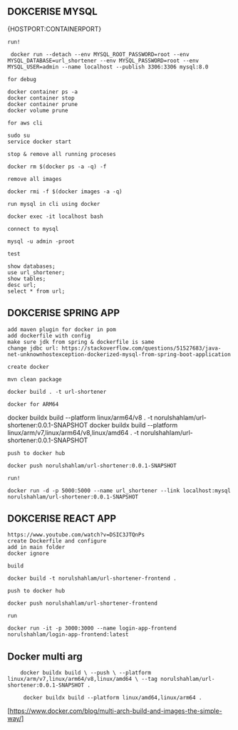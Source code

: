 ## DOKCERISE MYSQL 
{HOSTPORT:CONTAINERPORT}

`run!`
	
	 docker run --detach --env MYSQL_ROOT_PASSWORD=root --env MYSQL_DATABASE=url_shortener --env MYSQL_PASSWORD=root --env MYSQL_USER=admin --name localhost --publish 3306:3306 mysql:8.0
	 
`for debug`
	
	docker container ps -a
	docker container stop 
	docker container prune
	docker volume prune

`for aws cli`

	sudo su
	service docker start
	
`stop & remove all running proceses`

	docker rm $(docker ps -a -q) -f

`remove all images`

	docker rmi -f $(docker images -a -q)

`run mysql in cli using docker`

	docker exec -it localhost bash

`connect to mysql`

	mysql -u admin -proot
	
`test`

	show databases;
	use url_shortener;
	show tables;
	desc url;
	select * from url;
	

## DOKCERISE SPRING APP

	add maven plugin for docker in pom
	add dockerfile with config
	make sure jdk from spring & dockerfile is same 
	change jdbc url: https://stackoverflow.com/questions/51527683/java-net-unknownhostexception-dockerized-mysql-from-spring-boot-application

`create docker`

	mvn clean package	

	docker build . -t url-shortener

`docker for ARM64`

docker buildx build --platform linux/arm64/v8 . -t norulshahlam/url-shortener:0.0.1-SNAPSHOT
docker buildx build --platform linux/arm/v7,linux/arm64/v8,linux/amd64 . -t norulshahlam/url-shortener:0.0.1-SNAPSHOT


`push to docker hub`

	docker push norulshahlam/url-shortener:0.0.1-SNAPSHOT

`run!`

	docker run -d -p 5000:5000 --name url_shortener --link localhost:mysql norulshahlam/url-shortener:0.0.1-SNAPSHOT

## DOKCERISE REACT APP

	https://www.youtube.com/watch?v=DSIC3JTQnPs
	create Dockerfile and configure
	add in main folder
	docker ignore

`build`

	docker build -t norulshahlam/url-shortener-frontend .

`push to docker hub`

	docker push norulshahlam/url-shortener-frontend
	
`run` 

	docker run -it -p 3000:3000 --name login-app-frontend norulshahlam/login-app-frontend:latest
	
## Docker multi arg

		docker buildx build \ --push \ --platform linux/arm/v7,linux/arm64/v8,linux/amd64 \ --tag norulshahlam/url-shortener:0.0.1-SNAPSHOT .

		 docker buildx build --platform linux/amd64,linux/arm64 .

[https://www.docker.com/blog/multi-arch-build-and-images-the-simple-way/]